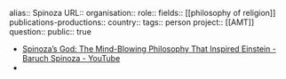 alias:: Spinoza
URL::
organisation::
role::
fields:: [[philosophy of religion]] 
publications-productions:: 
country:: 
tags:: person
project:: [[AMT]]
question::
public:: true

- [Spinoza’s God: The Mind-Blowing Philosophy That Inspired Einstein - Baruch Spinoza - YouTube](https://www.youtube.com/watch?v=ElaxZnaBzPc)
-